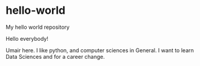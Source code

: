 # hello-world
My hello world repository

Hello everybody!

Umair here. I like python, and computer sciences in General. I want to learn Data Sciences and for a career change.
